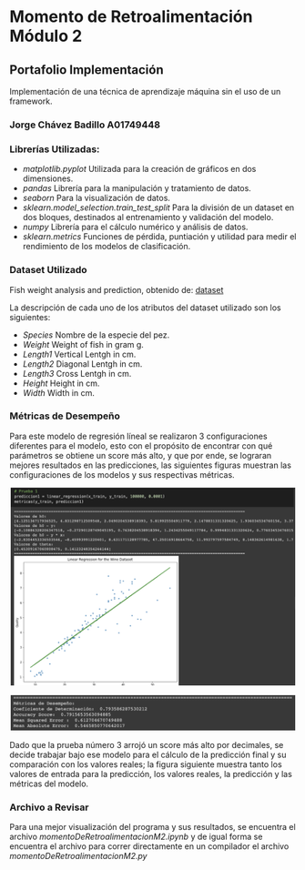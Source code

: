 # Momento de Retroalimentación Módulo 2
## Portafolio Implementación
Implementación de una técnica de aprendizaje máquina sin el uso de un framework.
### Jorge Chávez Badillo A01749448

### Librerías Utilizadas:

* *matplotlib.pyplot* Utilizada para la creación de gráficos en dos dimensiones. 
* *pandas* Librería para la manipulación y tratamiento de datos. 
* *seaborn* Para la visualización de datos. 
* *sklearn.model_selection.train_test_split* Para la división de un dataset en dos bloques, destinados al entrenamiento y validación del modelo. 
* *numpy* Librería para el cálculo numérico y análisis de datos.
* *sklearn.metrics* Funciones de pérdida, puntiación y utilidad para medir el rendimiento de los modelos de clasificación. 

### Dataset Utilizado

Fish weight analysis and prediction, obtenido de: [dataset](https://www.kaggle.com/code/agustinpugliese/fish-weight-analysis-and-prediction/notebook)

La descripción de cada uno de los atributos del dataset utilizado son los siguientes: 

* *Species* Nombre de la especie del pez. 
* *Weight* Weight of fish in gram g.
* *Length1* Vertical Lentgh in cm. 
* *Length2* Diagonal Lentgh in cm.
* *Length3* Cross Lentgh in cm.
* *Height* Height in cm.
* *Width* Width in cm.

### Métricas de Desempeño 

Para este modelo de regresión líneal se realizaron 3 configuraciones diferentes para el modelo, esto con el propósito de encontrar con qué parámetros se obtiene un score más alto, y que por ende, se lograran mejores resultados en las predicciones, las siguientes figuras muestran las configuraciones de los modelos y sus respectivas métricas. 

<p align = "center">
  <img src="https://github.com/A01749448/momento-retroalimentacion-m2/blob/main/Imagenes/prediccion1.png" width="500px">
</p>

<p align = "center">
  <img src="https://github.com/A01749448/momento-retroalimentacion-m2/blob/main/Imagenes/metricas1.png" width="500px">
</p>

Dado que la prueba número 3 arrojó un score más alto por decimales, se decide trabajar bajo ese modelo para el cálculo de la predicción final y su comparación con los valores reales; la figura siguiente muestra tanto los valores de entrada para la predicción, los valores reales, la predicción y las métricas del modelo. 

### Archivo a Revisar 
                                                                                                                             
Para una mejor visualización del programa y sus resultados, se encuentra el archivo *momentoDeRetroalimentacionM2.ipynb* y de igual forma se encuentra el archivo para correr directamente en un compilador el archivo *momentoDeRetroalimentacionM2.py*
